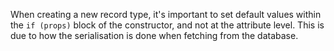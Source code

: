 When creating a new record type, it's important to set default values within the `if (props)` block of the constructor, and not at the attribute level.
This is due to how the serialisation is done when fetching from the database.